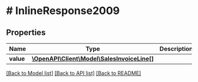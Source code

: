 # # InlineResponse2009

## Properties

Name | Type | Description | Notes
------------ | ------------- | ------------- | -------------
**value** | [**\OpenAPI\Client\Model\SalesInvoiceLine[]**](SalesInvoiceLine.md) |  | [optional]

[[Back to Model list]](../../README.md#models) [[Back to API list]](../../README.md#endpoints) [[Back to README]](../../README.md)
